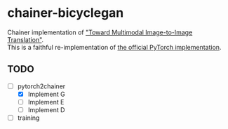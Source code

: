 # chainer-bicyclegan

Chainer implementation of ["Toward Multimodal Image-to-Image Translation"](https://arxiv.org/abs/1711.11586).  
This is a faithful re-implementation of [the official PyTorch implementation](https://github.com/junyanz/BicycleGAN).

## TODO

- [ ] pytorch2chainer
  - [x] Implement G
  - [ ] Implement E
  - [ ] Implement D
- [ ] training
